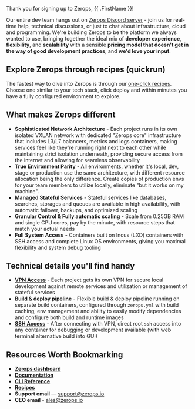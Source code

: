 [//]: # (Welcome to Zerops)

Thank you for signing up to Zerops, {{ .FirstName }}!

Our entire dev team hangs out on [Zerops Discord server](https://discord.gg/zeropsio) - join us for real-time help, technical discussions, or just to chat about infrastructure, cloud and programming. We're building Zerops to be the platform we always wanted to use, bringing together the ideal mix of **developer experience**, **flexibility**, and **scalability** with a sensible **pricing model that doesn't get in the way of good development practices**, and **we'd love your input**.

## Explore Zerops through recipes (quickrun)
The fastest way to dive into Zerops is through our [one-click recipes](https://app.zerops.io/dashboard/recipes). Choose one similar to your tech stack, click deploy and within minutes you have a fully configured environment to explore.

## What makes Zerops different
- **Sophisticated Network Architecture** - Each project runs in its own isolated VXLAN network with dedicated "Zerops core" infrastructure that includes L3/L7 balancers, metrics and logs containers, making services feel like they're running right next to each other while maintaining strict isolation underneath, providing secure access from the internet and allowing for seamless observability
- **True Environment Parity** - All environments, whether it's local, dev, stage or production use the same architecture, with different resource allocation being the only difference. Create copies of production envs for your team members to utilize locally, eliminate "but it works on my machine".
- **Managed Stateful Services** - Stateful services like databases, searches, storages and queues are available in high availability, with automatic failover, backups, and optimized scaling 
- **Granular Control & Fully automatic scaling** - Scale from 0.25GB RAM and single CPU cores, pay by the minute, with resource steps that match your actual needs
- **Full System Access** - Containers built on Incus (LXD) containers with SSH access and complete Linux OS environments, giving you maximal flexibility and system debug tooling

## Technical details you'll find handy
- **[VPN Access](https://docs.zerops.io/references/vpn)** - Each project gets its own VPN for secure local development against remote services and utilization or management of stateful services
- **[Build & deploy pipeline](https://docs.zerops.io/features/pipeline)** - Flexible build & deploy pipeline running on separate build containers, configured through `zerops.yml` with build caching, env management and ability to easily modify dependencies and configure both build and runtime images
- **[SSH Access](https://docs.zerops.io/references/ssh)** - After connecting with VPN, direct root `ssh` access into any container for debugging or development available (with web terminal alternative build into GUI)

## Resources Worth Bookmarking
- **[Zerops dashboard](https://app.zerops.io/)**
- **[Documentation](https://docs.zerops.io/)**
- **[CLI Reference](https://docs.zerops.io/references/cli)**
- **[Recipes](https://app.zerops.io/dashboard/recipes)**
- **Support email** — support@zerops.io
- **CEO email** - ales@zerops.io
